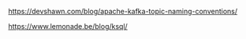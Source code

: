 https://devshawn.com/blog/apache-kafka-topic-naming-conventions/

https://www.lemonade.be/blog/ksql/